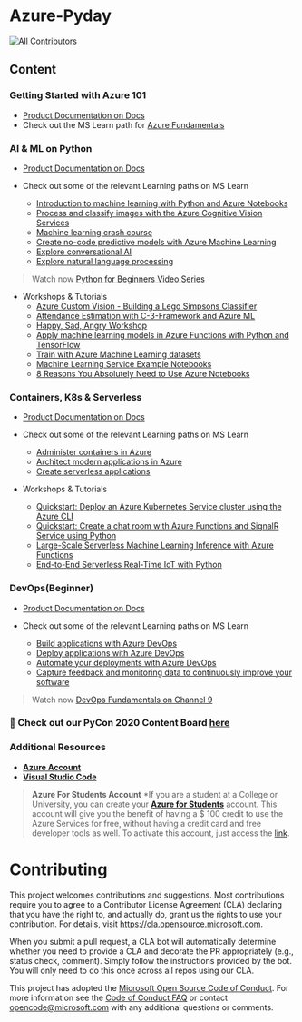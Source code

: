 # Azure-Pyday
<!-- ALL-CONTRIBUTORS-BADGE:START - Do not remove or modify this section -->

[![All Contributors](https://img.shields.io/badge/all_contributors-2-orange.svg?style=flat-square)](#contributors-)

<!-- ALL-CONTRIBUTORS-BADGE:END -->


## Content
### Getting Started with Azure 101

- [Product Documentation on Docs](https://docs.microsoft.com/en-in/azure/guides/developer/azure-developer-guide?wt.mc_id=AID3011242_QSG_EML_426724)
- Check out the MS Learn path for [Azure Fundamentals](https://docs.microsoft.com/en-us/learn/paths/azure-fundamentals/?wt.mc_id=AID3011242_QSG_EML_426725)

### AI &amp; ML on Python

- [Product Documentation on Docs](https://docs.microsoft.com/en-in/azure/?product=ai-machine-learning&amp;wt.mc_id=AID3011242_QSG_EML_426726)


- Check out some of the relevant Learning paths on MS Learn
  - [Introduction to machine learning with Python and Azure Notebooks](https://docs.microsoft.com/en-us/learn/paths/intro-to-ml-with-python/?wt.mc_id=AID3011242_QSG_EML_426727)
  - [Process and classify images with the Azure Cognitive Vision Services](https://docs.microsoft.com/en-us/learn/paths/classify-images-with-vision-services/?wt.mc_id=AID3011242_QSG_EML_426728)
  - [Machine learning crash course](https://docs.microsoft.com/en-us/learn/paths/ml-crash-course/?wt.mc_id=AID3011242_QSG_EML_426729)
  - [Create no-code predictive models with Azure Machine Learning](https://docs.microsoft.com/en-us/learn/paths/create-no-code-predictive-models-azure-machine-learning/?wt.mc_id=AID3011242_QSG_EML_426730)
  - [Explore conversational AI](https://docs.microsoft.com/en-us/learn/paths/explore-conversational-ai/?wt.mc_id=AID3011242_QSG_EML_426731)
  - [Explore natural language processing](https://docs.microsoft.com/en-us/learn/paths/explore-natural-language-processing/?wt.mc_id=AID3011242_QSG_EML_426732)


> Watch now [Python for Beginners Video Series](https://www.youtube.com/playlist?list=PLlrxD0HtieHhS8VzuMCfQD4uJ9yne1mE6) 


- Workshops & Tutorials
  - [Azure Custom Vision - Building a Lego Simpsons Classifier](https://www.youtube.com/watch?v=znwf1p1f2Lg)
  - [Attendance Estimation with C-3-Framework and Azure ML](https://towardsdatascience.com/attendance-estimation-with-azure-ml-e6678f8a44ed)
  - [Happy, Sad, Angry Workshop](https://github.com/jimbobbennett/HappySadAngryWorkshop)
  - [Apply machine learning models in Azure Functions with Python and TensorFlow](https://docs.microsoft.com/en-us/azure/azure-functions/functions-machine-learning-tensorflow?tabs=bash)
  - [Train with Azure Machine Learning datasets](https://github.com/Azure/MachineLearningNotebooks/blob/master/how-to-use-azureml/work-with-data/datasets-tutorial/train-with-datasets/train-with-datasets.ipynb)
  - [Machine Learning Service Example Notebooks](https://github.com/Azure/MachineLearningNotebooks/)
  - [8 Reasons You Absolutely Need to Use Azure Notebooks](https://dev.to/shwars/8-reasons-you-absolutely-need-to-use-azure-notebooks-3512)

### Containers, K8s &amp; Serverless

- [Product Documentation on Docs](https://docs.microsoft.com/en-in/azure/?product=containers&amp;wt.mc_id=AID3011242_QSG_EML_426733)


- Check out some of the relevant Learning paths on MS Learn
  - [Administer containers in Azure](https://docs.microsoft.com/en-us/learn/paths/administer-containers-in-azure/?wt.mc_id=AID3011242_QSG_EML_426734)
  - [Architect modern applications in Azure](https://docs.microsoft.com/en-us/learn/paths/architect-modern-apps/?wt.mc_id=AID3011242_QSG_EML_426735)
  - [Create serverless applications](https://docs.microsoft.com/en-us/learn/paths/create-serverless-applications/?wt.mc_id=AID3011242_QSG_EML_426736)

- Workshops & Tutorials
  - [Quickstart: Deploy an Azure Kubernetes Service cluster using the Azure CLI](https://docs.microsoft.com/en-us/azure/aks/kubernetes-walkthrough)
  - [Quickstart: Create a chat room with Azure Functions and SignalR Service using Python](https://docs.microsoft.com/en-us/azure/azure-signalr/signalr-quickstart-azure-functions-python)
  - [Large-Scale Serverless Machine Learning Inference with Azure Functions](https://dev.to/azure/large-scale-serverless-machine-learning-inference-with-azure-functions-4mb7)
  - [End-to-End Serverless Real-Time IoT with Python](https://dev.to/azure/end-to-end-serverless-real-time-iot-with-python-4i2b)

### DevOps(Beginner)

- [Product Documentation on Docs](https://docs.microsoft.com/en-in/azure/?product=devops&amp;wt.mc_id=AID3011242_QSG_EML_426737)


- Check out some of the relevant Learning paths on MS Learn
  - [Build applications with Azure DevOps](https://docs.microsoft.com/en-us/learn/paths/build-applications-with-azure-devops/?wt.mc_id=AID3011242_QSG_EML_426738)
  - [Deploy applications with Azure DevOps](https://docs.microsoft.com/en-us/learn/paths/deploy-applications-with-azure-devops/?wt.mc_id=AID3011242_QSG_EML_426739)
  - [Automate your deployments with Azure DevOps](https://docs.microsoft.com/en-us/learn/paths/automate-deployments-azure-devops/?wt.mc_id=AID3011242_QSG_EML_426740)
  - [Capture feedback and monitoring data to continuously improve your software](https://docs.microsoft.com/en-us/learn/paths/capture-feedback-monitoring/?wt.mc_id=AID3011242_QSG_EML_426741)

> Watch now [DevOps Fundamentals on Channel 9](https://channel9.msdn.com/Series/DevOps-Fundamentals)

### 🎉 Check out our PyCon 2020 Content Board [here](https://boards.microsoft.com/public/prism/104927?token=688e234500&ocid=AID3006292)

### Additional Resources

- **[Azure Account](https://azure.microsoft.com/?WT.mc_id=-github-arsaha)**
- **[Visual Studio Code](https://code.visualstudio.com/)**

> **Azure For Students Account**
*If you are a student at a College or University, you can create your **[Azure for Students](https://azure.microsoft.com/free/students/?WT.mc_id=-github-arsaha)** account. This account will give you the benefit of having a \$ 100 credit to use the Azure Services for free, without having a credit card and free developer tools as well. To activate this account, just access the [link](https://azure.microsoft.com/free/students/?WT.mc_id=-github-arsaha).


# Contributing

This project welcomes contributions and suggestions.  Most contributions require you to agree to a
Contributor License Agreement (CLA) declaring that you have the right to, and actually do, grant us
the rights to use your contribution. For details, visit https://cla.opensource.microsoft.com.

When you submit a pull request, a CLA bot will automatically determine whether you need to provide
a CLA and decorate the PR appropriately (e.g., status check, comment). Simply follow the instructions
provided by the bot. You will only need to do this once across all repos using our CLA.

This project has adopted the [Microsoft Open Source Code of Conduct](https://opensource.microsoft.com/codeofconduct/).
For more information see the [Code of Conduct FAQ](https://opensource.microsoft.com/codeofconduct/faq/) or
contact [opencode@microsoft.com](mailto:opencode@microsoft.com) with any additional questions or comments.
